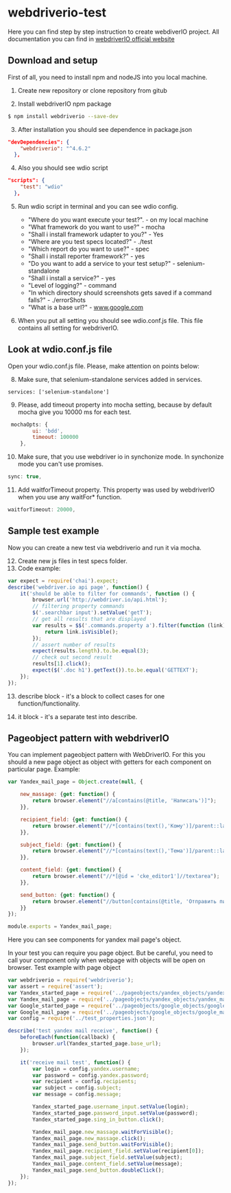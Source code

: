 # webdriverio-test
Here you can find step by step instruction to create webdiverIO project.
All documentation you can find in [webdriverIO official website](http://webdriver.io/)

## Download and setup
First of all, you need to install npm and nodeJS into you local machine.

1. Create new repository or clone repository from gitub

2. Install webdriverIO npm package
```bash
$ npm install webdriverio --save-dev
```

3. After installation you should see dependence in package.json
```JSON
"devDependencies": {
    "webdriverio": "^4.6.2"
  },
```
4. Also you should see wdio script
```JSON
"scripts": {
    "test": "wdio"
  },
```

5. Run wdio script in terminal and you can see wdio config.
    - "Where do you want execute your test?". - on my local machine
    - "What framework do you want to use?" - mocha
    - "Shall i install framework udapter to you?" - Yes
    - "Where are you test specs located?" - ./test
    - "Which report do you want to use?" - spec
    - "Shall i install reporter framework?"  - yes
    - "Do you want to add a service to your test setup?" - selenium-standalone
    - "Shall i install a service?" - yes
    - "Level of logging?" - command
    - "In which directory should screenshots gets saved if a command falls?" - ./errorShots
    - "What is a base url?" - www.google.com

7. When you put all setting you should see wdio.conf.js file. This file contains all setting for webdriverIO.

## Look at wdio.conf.js file
Open your wdio.conf.js file. Please, make attention on points below:

8. Make sure, that selenium-standalone services added in services.

```javasctipt
services: ['selenium-standalone']
```

9. Please, add timeout property into mocha setting, because by default mocha give you 10000 ms for each test.

```javascript
 mochaOpts: {
        ui: 'bdd',
        timeout: 100000
    },
```

10. Make sure, that you use webdriver io in synchonize mode. In synchonize mode you can't use promises.
```javascript
sync: true,
```

11. Add waitforTimeout property. This property was used by webdriverIO when you use any waitFor* function.
```javascript
waitforTimeout: 20000,
```

## Sample test example
Now you can create a new test via webdriverio and run it via mocha.

12. Create new js files in test specs folder.
13. Code example:
```javascript
var expect = require('chai').expect;
describe('webdriver.io api page', function() {
    it('should be able to filter for commands', function () {
        browser.url('http://webdriver.io/api.html');
        // filtering property commands
        $('.searchbar input').setValue('getT');
        // get all results that are displayed
        var results = $$('.commands.property a').filter(function (link) {
            return link.isVisible();
        });
        // assert number of results
        expect(results.length).to.be.equal(3);
        // check out second result
        results[1].click();
        expect($('.doc h1').getText()).to.be.equal('GETTEXT');
    });
});
```

13. describe block - it's a block to collect cases for one function/functionality.

14. it block - it's a separate test into describe.

## Pageobject pattern with webdriverIO

You can implement pageobject pattern with WebDriverIO. For this you should a new page object as object with getters for each component on particular page. Example:

```javascript
var Yandex_mail_page = Object.create(null, {

	new_massage: {get: function() {
		return browser.element("//a[contains(@title, 'Написать')]");
	}},

	recipient_field: {get: function() {
		return browser.element("//*[contains(text(),'Кому')]/parent::label/div[3]/div");
	}},

	subject_field: {get: function() {
		return browser.element("//*[contains(text(),'Тема')]/parent::label//input");
	}},

	content_field: {get: function() {
		return browser.element("//*[@id = 'cke_editor1']//textarea");
	}},

	send_button: {get: function() {
		return browser.element("//button[contains(@title, 'Отправить письмо')]");
	}}
});

module.exports = Yandex_mail_page;
```
Here you can see components for yandex mail page's object.

In your test you can require you page object. But be careful, you need to call your component only when webpage with objects will be open on browser. Test example with page object

```javascript
var webdriverio = require('webdriverio');
var assert = require('assert');
var Yandex_started_page = require('../pageobjects/yandex_objects/yandex_started_page');
var Yandex_mail_page = require('../pageobjects/yandex_objects/yandex_mail_page');
var Google_started_page = require('../pageobjects/google_objects/google_started_page');
var Google_mail_page = require('../pageobjects/google_objects/google_mail_page');
var config = require('../test_properties.json');

describe('test yandex mail receive', function() {
	beforeEach(function(callback) {
		browser.url(Yandex_started_page.base_url);
	});

	it('receive mail test', function() {
		var login = config.yandex.username;
		var password = config.yandex.password;
		var recipient = config.recipients;
		var subject = config.subject;
		var message = config.message;

		Yandex_started_page.username_input.setValue(login);
		Yandex_started_page.password_input.setValue(password);
		Yandex_started_page.sing_in_button.click();

		Yandex_mail_page.new_massage.waitForVisible();
		Yandex_mail_page.new_massage.click();
		Yandex_mail_page.send_button.waitForVisible();
		Yandex_mail_page.recipient_field.setValue(recipient[0]);
		Yandex_mail_page.subject_field.setValue(subject);
		Yandex_mail_page.content_field.setValue(message);
		Yandex_mail_page.send_button.doubleClick();
	});
});
```
